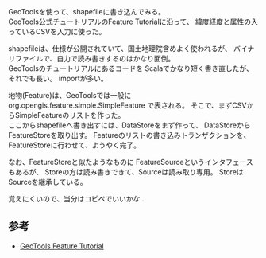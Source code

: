 GeoToolsを使って、shapefileに書き込んでみる。  
GeoTools公式チュートリアルのFeature Tutorialに沿って、
緯度経度と属性の入っているCSVを入力に使った。

shapefileは、仕様が公開されていて、国土地理院含めよく使われるが、
バイナリファイルで、自力で読み書きするのはかなり面倒。  
GeoToolsのチュートリアルにあるコードを
Scalaでかなり短く書き直したが、それでも長い。
importが多い。


地物(Feature)は、GeoToolsでは一般に
org.opengis.feature.simple.SimpleFeature
で表される。
そこで、まずCSVからSimpleFeatureのリストを作った。  
ここからshapefileへ書き出すには、DataStoreをまず作って、
DataStoreからFeatureStoreを取り出す。
Featureのリストの書き込みトランザクションを、
FeatureStoreに行わせて、ようやく完了。

なお、FeatureStoreと似たようなものに
FeatureSourceというインタフェースもあるが、
Storeの方は読み書きできて、Sourceは読み取り専用。
StoreはSourceを継承している。

覚えにくいので、当分はコピペでいいかな…

## 参考
- [GeoTools Feature Tutorial](http://docs.geotools.org/latest/userguide/tutorial/feature/csv2shp.html)
